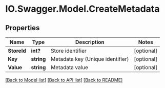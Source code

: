 # IO.Swagger.Model.CreateMetadata
## Properties

Name | Type | Description | Notes
------------ | ------------- | ------------- | -------------
**StoreId** | **int?** | Store identifier | [optional] 
**Key** | **string** | Metadata key (Unique identifier) | [optional] 
**Value** | **string** | Metadata value | [optional] 

[[Back to Model list]](../README.md#documentation-for-models) [[Back to API list]](../README.md#documentation-for-api-endpoints) [[Back to README]](../README.md)

